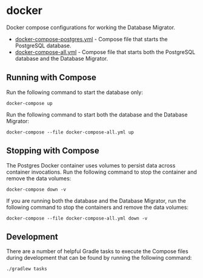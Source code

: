 # docker
Docker compose configurations for working the Database Migrator.

* [docker-compose-postgres.yml](docker-compose-postgres.yml) - Compose file that starts the PostgreSQL database.
* [docker-compose-all.yml](docker-compose-all.yml) - Compose file that starts both the PostgreSQL database and the Database Migrator.

## Running with Compose
Run the following command to start the database only:

    docker-compose up
    
Run the following command to start both the database and the Database Migrator:

    docker-compose --file docker-compose-all.yml up
    
## Stopping with Compose
The Postgres Docker container uses volumes to persist data across container invocations. Run the following command to stop
the container and remove the data volumes:

    docker-compose down -v
    
If you are running both the database and the Database Migrator, run the following command to stop the containers and
remove the data volumes:

    docker-compose --file docker-compose-all.yml down -v
    
## Development
There are a number of helpful Gradle tasks to execute the Compose files during development that can be found by running
the following command:

    ./gradlew tasks
